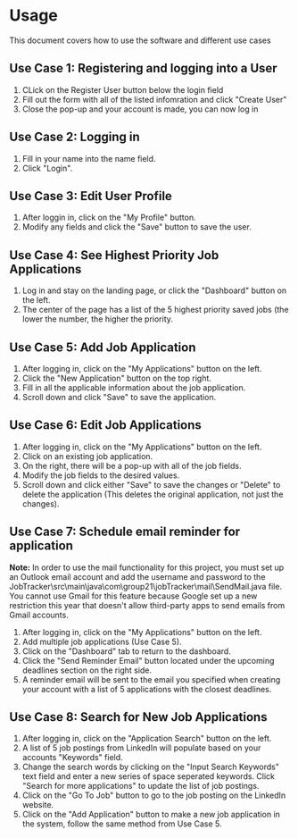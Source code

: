 # Usage

This document covers how to use the software and different use cases

## Use Case 1: Registering and logging into a User

1. CLick on the Register User button below the login field
2. Fill out the form with all of the listed infomration and click "Create User"
3. Close the pop-up and your account is made, you can now log in

## Use Case 2: Logging in

1. Fill in your name into the name field.
2. Click "Login".

## Use Case 3: Edit User Profile

1. After loggin in, click on the "My Profile" button.
2. Modify any fields and click the "Save" button to save the user.

## Use Case 4: See Highest Priority Job Applications

1. Log in and stay on the landing page, or click the "Dashboard" button on the left.
2. The center of the page has a list of the 5 highest priority saved jobs (the lower the number, the higher the priority.

## Use Case 5: Add Job Application

1. After logging in, click on the "My Applications" button on the left.
2. Click the "New Application" button on the top right.
3. Fill in all the applicable information about the job application.
4. Scroll down and click "Save" to save the application.

## Use Case 6: Edit Job Applications

1. After logging in, click on the "My Applications" button on the left.
2. Click on an existing job application.
3. On the right, there will be a pop-up with all of the job fields.
4. Modify the job fields to the desired values.
5. Scroll down and click either "Save" to save the changes or "Delete" to delete the application (This deletes the original application, not just the changes).

## Use Case 7: Schedule email reminder for application

**Note:** In order to use the mail functionality for this project, you must set up an Outlook email account and add the username and password to the JobTracker\src\main\java\com\group21\jobTracker\mail\SendMail.java file. You cannot use Gmail for this feature because Google set up a new restriction this year that doesn't allow third-party apps to send emails from Gmail accounts.

1. After logging in, click on the "My Applications" button on the left.
2. Add multiple job applications (Use Case 5).
3. Click on the "Dashboard" tab to return to the dashboard. 
4. Click the "Send Reminder Email" button located under the upcoming deadlines section on the right side. 
5. A reminder email will be sent to the email you specified when creating your account with a list of 5 applications with the closest deadlines. 

## Use Case 8: Search for New Job Applications

1. After logging in, click on the "Application Search" button on the left.
2. A list of 5 job postings from LinkedIn will populate based on your accounts "Keywords" field.
3. Change the search words by clicking on the "Input Search Keywords" text field and enter a new series of space seperated keywords. Click "Search for more applications" to update the list of job postings.
4. Click on the "Go To Job" button to go to the job posting on the LinkedIn website.
5. Click on the "Add Application" button to make a new job application in the system, follow the same method from Use Case 5.
